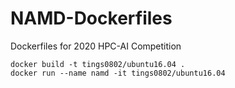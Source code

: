 # NAMD-Dockerfiles
Dockerfiles for 2020 HPC-AI Competition

```shell
docker build -t tings0802/ubuntu16.04 .
docker run --name namd -it tings0802/ubuntu16.04
```